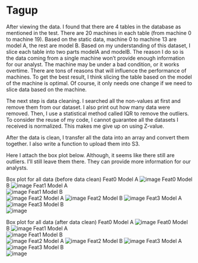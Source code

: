# Tagup
After viewing the data. I found that there are 4 tables in the database as mentioned in the test. There are 20 machines in each table (from machine 0 to machine 19). Based on the static data, machine 0 to machine 13 are model A, the rest are model B. Based on my understanding of this dataset, I slice each table into two parts modelA and modelB. The reason I do so is the data coming from a single machine won’t provide enough information for our analyst. The machine may be under a bad condition, or it works overtime. There are tons of reasons that will influence the performance of machines. To get the best result, I think slicing the table based on the model of the machine is optimal. Of course, it only needs one change if we need to slice data based on the machine. 

The next step is data cleaning. I searched all the non-values at first and remove them from our dataset. I also print out how many data were removed. Then, I use a statistical method called IQR to remove the outliers. To consider the reuse of my code, I cannot guarantee all the datasets I received is normalized. This makes me give up on using Z-value. 

After the data is clean, I transfer all the data into an array and convert them together. I also write a function to upload them into S3.

Here I attach the box plot below. Although, it seems like there still are outliers. I’ll still leave them there. They can provide more information for our analysts.

Box plot for all data (before data clean)
Feat0 Model A
![image](https://github.com/Lucasw29/Tagup/blob/main/Img/Feat0%20ModelA.png)
Feat0 Model B
![image](https://github.com/Lucasw29/Tagup/blob/main/Img/Feat0%20ModelB.png)
Feat1 Model A	
![image](https://github.com/Lucasw29/Tagup/blob/main/Img/Feat1%20ModelA.png)
Feat1 Model B   
![image](https://github.com/Lucasw29/Tagup/blob/main/Img/Feat1%20ModelB.png)
Feat2 Model A
![image](https://github.com/Lucasw29/Tagup/blob/main/Img/Feat2%20ModelA.png)
Feat2 Model B
![image](https://github.com/Lucasw29/Tagup/blob/main/Img/Feat2%20ModelB.png)
Feat3 Model A
![image](https://github.com/Lucasw29/Tagup/blob/main/Img/Feat3%20ModelA.png)
Feat3 Model B   
![image](https://github.com/Lucasw29/Tagup/blob/main/Img/Feat3%20ModelB.png)

Box plot for all data (after data clean)
Feat0 Model A
![image](https://github.com/Lucasw29/Tagup/blob/main/Img/Cleaned%20Feat0%20ModelA.png)
Feat0 Model B
![image](https://github.com/Lucasw29/Tagup/blob/main/Img/Cleaned%20Feat0%20ModelB.png)
Feat1 Model A	
![image](https://github.com/Lucasw29/Tagup/blob/main/Img/Cleaned%20Feat1%20ModelA.png)
Feat1 Model B   
![image](https://github.com/Lucasw29/Tagup/blob/main/Img/Cleaned%20Feat1%20ModelB.png)
Feat2 Model A
![image](https://github.com/Lucasw29/Tagup/blob/main/Img/Cleaned%20Feat2%20ModelA.png)
Feat2 Model B
![image](https://github.com/Lucasw29/Tagup/blob/main/Img/Cleaned%20Feat2%20ModelB.png)
Feat3 Model A
![image](https://github.com/Lucasw29/Tagup/blob/main/Img/Cleaned%20Feat3%20ModelA.png)
Feat3 Model B   
![image](https://github.com/Lucasw29/Tagup/blob/main/Img/Cleaned%20Feat3%20ModelB.png)

